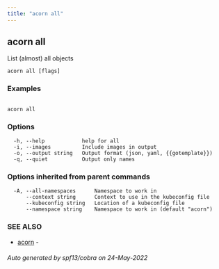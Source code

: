 ```yaml
---
title: "acorn all"
---
```

## acorn all

List (almost) all objects

```
acorn all [flags]
```

### Examples

```

acorn all
```

### Options

```
  -h, --help            help for all
  -i, --images          Include images in output
  -o, --output string   Output format (json, yaml, {{gotemplate}})
  -q, --quiet           Output only names
```

### Options inherited from parent commands

```
  -A, --all-namespaces      Namespace to work in
      --context string      Context to use in the kubeconfig file
      --kubeconfig string   Location of a kubeconfig file
      --namespace string    Namespace to work in (default "acorn")
```

### SEE ALSO

* [acorn](acorn.md)	 - 

###### Auto generated by spf13/cobra on 24-May-2022
